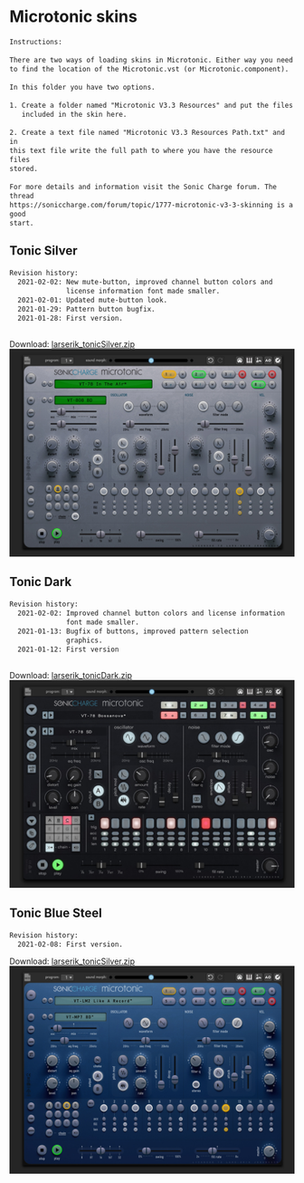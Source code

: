 # Microtonic skins
```
Instructions:

There are two ways of loading skins in Microtonic. Either way you need
to find the location of the Microtonic.vst (or Microtonic.component). 

In this folder you have two options. 

1. Create a folder named "Microtonic V3.3 Resources" and put the files 
   included in the skin here.
  
2. Create a text file named "Microtonic V3.3 Resources Path.txt" and in 
this text file write the full path to where you have the resource files 
stored.

For more details and information visit the Sonic Charge forum. The thread
https://soniccharge.com/forum/topic/1777-microtonic-v3-3-skinning is a good
start.

```


## Tonic Silver
```
Revision history:
  2021-02-02: New mute-button, improved channel button colors and
              license information font made smaller.
  2021-02-01: Updated mute-button look.
  2021-01-29: Pattern button bugfix.
  2021-01-28: First version.
  
```
Download: [larserik_tonicSilver.zip](larserik_tonicSilver.zip)
![preview](larserik_tonicSilver_preview.jpg)


## Tonic Dark
```
Revision history:
  2021-02-02: Improved channel button colors and license information 
              font made smaller.
  2021-01-13: Bugfix of buttons, improved pattern selection 
              graphics.
  2021-01-12: First version
  
```

Download: [larserik_tonicDark.zip](larserik_tonicDark.zip)
![preview](larserik_tonicDark_preview.jpg)


## Tonic Blue Steel
```
Revision history:
  2021-02-08: First version.
```
Download: [larserik_tonicSilver.zip](larserik_tonicBlueSteel.zip)
![preview](larserik_tonicBlueSteel_preview.jpg)
